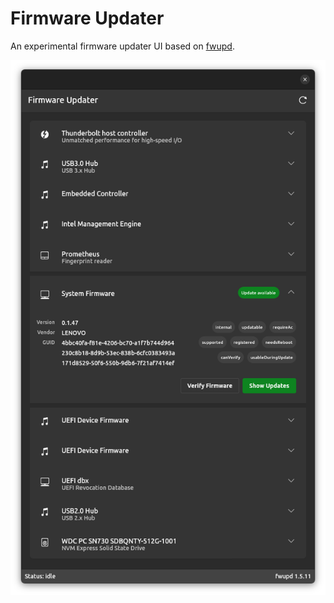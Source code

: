 # Firmware Updater

An experimental firmware updater UI based on [fwupd](https://pub.dev/packages/fwupd).

![firmware-updater](https://raw.githubusercontent.com/canonical/firmware-updater/main/firmware-updater.png "screenshot")
